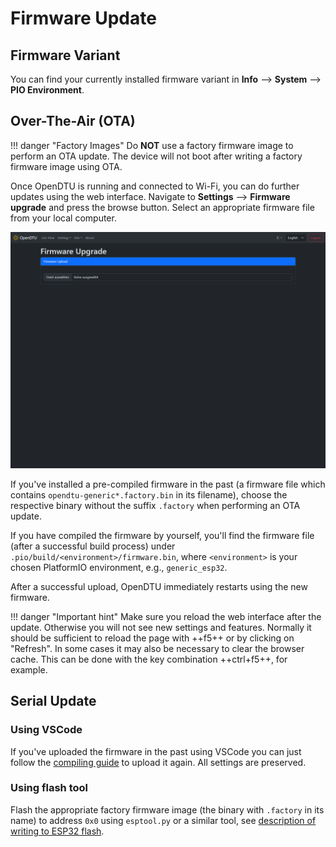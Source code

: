# Firmware Update

## Firmware Variant

You can find your currently installed firmware variant in **Info** -->
**System** --> **PIO Environment**.

## Over-The-Air (OTA)

!!! danger "Factory Images"
    Do **NOT** use a factory firmware image to perform an OTA update. The
    device will not boot after writing a factory firmware image using OTA.

Once OpenDTU is running and connected to Wi-Fi, you can do further
updates using the web interface. Navigate to **Settings** --> **Firmware
upgrade** and press the browse button. Select an appropriate firmware file from
your local computer.

![Firmware Upgrade](../assets/images/screenshots/settings_firmwareupgrade.png)

If you've installed a pre-compiled firmware in the past (a firmware file which
contains `opendtu-generic*.factory.bin` in its filename), choose the
respective binary without the suffix `.factory` when performing an OTA update.

If you have compiled the firmware by yourself, you'll find the firmware file (after a successful build process) under `.pio/build/<environment>/firmware.bin`, where `<environment>` is your chosen PlatformIO environment, e.g., `generic_esp32`.

After a successful upload, OpenDTU immediately restarts using the new firmware.

!!! danger "Important hint"
    Make sure you reload the web interface after the update. Otherwise you will not see new settings and features. Normally it should be sufficient to reload the page with ++f5++ or by clicking on "Refresh". In some cases it may also be necessary to clear the browser cache. This can be done with the key combination ++ctrl+f5++, for example.

## Serial Update

### Using VSCode

If you've uploaded the firmware in the past using VSCode you can just follow the [compiling guide](compile_vscode.md) to upload it again. All settings are preserved.

### Using flash tool

Flash the appropriate factory firmware image (the binary with `.factory` in its
name) to address `0x0` using `esptool.py` or a similar tool, see [description
of writing to ESP32 flash](flash_esp.md).
